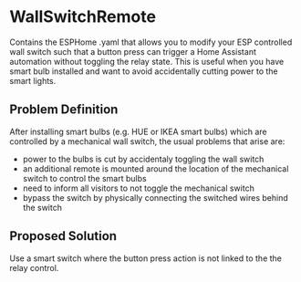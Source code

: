 # WallSwitchRemote
Contains the ESPHome .yaml that allows you to modify your ESP controlled wall switch such that a button press can trigger a Home Assistant automation without toggling the relay state. This is useful when you have smart bulb installed and want to avoid accidentally cutting power to the smart lights.

## Problem Definition
After installing smart bulbs (e.g. HUE or IKEA smart bulbs) which are controlled by a mechanical wall switch, the usual problems that arise are:
- power to the bulbs is cut by accidentaly toggling the wall switch
- an additional remote is mounted around the location of the mechanical switch to control the smart bulbs
- need to inform all visitors to not toggle the mechanical switch
- bypass the switch by physically connecting the switched wires behind the switch

## Proposed Solution
Use a smart switch where the button press action is not linked to the the relay control.

